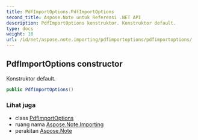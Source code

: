 ```yaml
---
title: PdfImportOptions.PdfImportOptions
second_title: Aspose.Note untuk Referensi .NET API
description: PdfImportOptions konstruktor. Konstruktor default.
type: docs
weight: 10
url: /id/net/aspose.note.importing/pdfimportoptions/pdfimportoptions/
---
```

## PdfImportOptions constructor

Konstruktor default.

```csharp
public PdfImportOptions()
```

### Lihat juga

* class [PdfImportOptions](../)
* ruang nama [Aspose.Note.Importing](../../pdfimportoptions/)
* perakitan [Aspose.Note](../../../)


